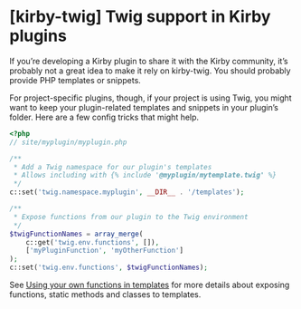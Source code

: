 [kirby-twig] Twig support in Kirby plugins
==========================================

If you’re developing a Kirby plugin to share it with the Kirby community, it’s probably not a great idea to make it rely on kirby-twig. You should probably provide PHP templates or snippets.

For project-specific plugins, though, if your project is using Twig, you might want to keep your plugin-related templates and snippets in your plugin’s folder. Here are a few config tricks that might help.

```php
<?php
// site/myplugin/myplugin.php

/**
 * Add a Twig namespace for our plugin's templates
 * Allows including with {% include '@myplugin/mytemplate.twig' %}
 */
c::set('twig.namespace.myplugin', __DIR__ . '/templates');

/**
 * Expose functions from our plugin to the Twig environment
 */
$twigFunctionNames = array_merge(
    c::get('twig.env.functions', []),
    ['myPluginFunction', 'myOtherFunction']
);
c::set('twig.env.functions', $twigFunctionNames);
```

See [Using your own functions in templates](functions.md) for more details about exposing functions, static methods and classes to templates.
